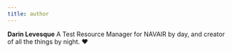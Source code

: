 ```yaml
---
title: author
---
```


**Darin Levesque**  A Test Resource Manager for NAVAIR by day, and creator of all the things by night. :hearts:

